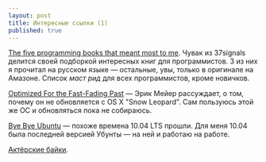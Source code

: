 ```yaml
---
layout: post
title: Интересные ссылки (1)
published: true
---
```


[The five programming books that meant most to me](http://37signals.com/svn/posts/3375-the-five-programming-books-that-meant-most-to-me). Чувак из 37signals делится своей подборкой  интересных книг для программистов. 3 из них я прочитал на русском языке — остальные, увы, только в оригинале на Амазоне. Список *маст рид* для всех программистов, кроме новичков.

[Optimized For the Fast-Fading Past](http://meyerweb.com/eric/thoughts/2012/10/12/optimized-for-the-fast-fading-past/) — Эрик Мейер рассуждает, о том, почему он не обновляется с OS X "Snow Leopard". Сам пользуюсь этой же ОС и обновляться пока не собираюсь.

[Bye Bye Ubuntu](https://gist.github.com/4380430) — похоже времена 10.04 LTS прошли. Для меня 10.04 была последней версией Убунты — на ней и работаю на работе.

[Актёрские байки](http://mi3ch.livejournal.com/2216129.html).